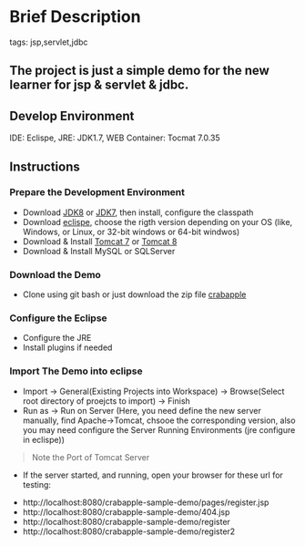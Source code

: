 
Brief Description
=====================
tags: jsp,servlet,jdbc 

## The project is just a simple demo for the new learner for jsp & servlet & jdbc. 

## Develop Environment
IDE: Eclispe, JRE: JDK1.7, WEB Container: Tocmat 7.0.35

## Instructions

### Prepare the Development Environment
* Download [JDK8](http://www.oracle.com/technetwork/java/javase/downloads/jdk8-downloads-2133151.html) or [JDK7](http://www.oracle.com/technetwork/java/javase/downloads/java-archive-downloads-javase7-521261.html), then install, configure the classpath
* Download [eclispe](https://www.eclipse.org/downloads/eclipse-packages/), choose the rigth version depending on your OS (like, Windows, or Linux, or 32-bit windows or 64-bit windwos)
* Download & Install [Tomcat 7](http://tomcat.apache.org/download-70.cgi) or [Tomcat 8](http://tomcat.apache.org/download-80.cgi) 
* Download & Install MySQL or SQLServer

### Download the Demo
* Clone using git bash or just download the zip file [crabapple](https://github.com/SteveYangHJ/crabapple/archive/master.zip)

### Configure the Eclipse
* Configure the JRE
* Install plugins if needed 

### Import The Demo into eclipse
* Import -> General(Existing Projects into Workspace) -> Browse(Select root directory of proejcts to import) -> Finish
* Run as -> Run on Server (Here, you need define the new server manually, find Apache->Tomcat, chsooe the corresponding version, also you may need configure the Server Running Environments (jre configure in eclispe))
> Note the Port of Tomcat Server
* If the server started, and running, open your browser for these url for testing: 
- http://localhost:8080/crabapple-sample-demo/pages/register.jsp
- http://localhost:8080/crabapple-sample-demo/404.jsp
- http://localhost:8080/crabapple-sample-demo/register
- http://localhost:8080/crabapple-sample-demo/register2
